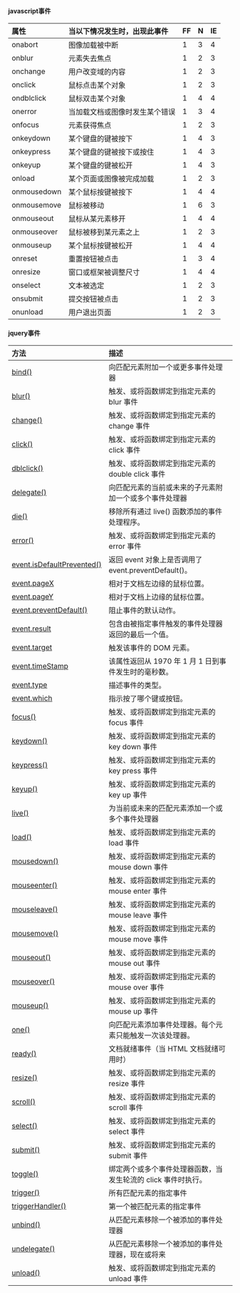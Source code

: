 #### javascript事件

| 属性        | 当以下情况发生时，出现此事件   | FF   | N    | IE   |
| :---------- | :----------------------------- | :--- | :--- | :--- |
| onabort     | 图像加载被中断                 | 1    | 3    | 4    |
| onblur      | 元素失去焦点                   | 1    | 2    | 3    |
| onchange    | 用户改变域的内容               | 1    | 2    | 3    |
| onclick     | 鼠标点击某个对象               | 1    | 2    | 3    |
| ondblclick  | 鼠标双击某个对象               | 1    | 4    | 4    |
| onerror     | 当加载文档或图像时发生某个错误 | 1    | 3    | 4    |
| onfocus     | 元素获得焦点                   | 1    | 2    | 3    |
| onkeydown   | 某个键盘的键被按下             | 1    | 4    | 3    |
| onkeypress  | 某个键盘的键被按下或按住       | 1    | 4    | 3    |
| onkeyup     | 某个键盘的键被松开             | 1    | 4    | 3    |
| onload      | 某个页面或图像被完成加载       | 1    | 2    | 3    |
| onmousedown | 某个鼠标按键被按下             | 1    | 4    | 4    |
| onmousemove | 鼠标被移动                     | 1    | 6    | 3    |
| onmouseout  | 鼠标从某元素移开               | 1    | 4    | 4    |
| onmouseover | 鼠标被移到某元素之上           | 1    | 2    | 3    |
| onmouseup   | 某个鼠标按键被松开             | 1    | 4    | 4    |
| onreset     | 重置按钮被点击                 | 1    | 3    | 4    |
| onresize    | 窗口或框架被调整尺寸           | 1    | 4    | 4    |
| onselect    | 文本被选定                     | 1    | 2    | 3    |
| onsubmit    | 提交按钮被点击                 | 1    | 2    | 3    |
| onunload    | 用户退出页面                   | 1    | 2    | 3    |

#### jquery事件

| 方法                                                         | 描述                                                         |
| :----------------------------------------------------------- | :----------------------------------------------------------- |
| [bind()](https://www.w3school.com.cn/jquery/event_bind.asp)  | 向匹配元素附加一个或更多事件处理器                           |
| [blur()](https://www.w3school.com.cn/jquery/event_blur.asp)  | 触发、或将函数绑定到指定元素的 blur 事件                     |
| [change()](https://www.w3school.com.cn/jquery/event_change.asp) | 触发、或将函数绑定到指定元素的 change 事件                   |
| [click()](https://www.w3school.com.cn/jquery/event_click.asp) | 触发、或将函数绑定到指定元素的 click 事件                    |
| [dblclick()](https://www.w3school.com.cn/jquery/event_dblclick.asp) | 触发、或将函数绑定到指定元素的 double click 事件             |
| [delegate()](https://www.w3school.com.cn/jquery/event_delegate.asp) | 向匹配元素的当前或未来的子元素附加一个或多个事件处理器       |
| [die()](https://www.w3school.com.cn/jquery/event_die.asp)    | 移除所有通过 live() 函数添加的事件处理程序。                 |
| [error()](https://www.w3school.com.cn/jquery/event_error.asp) | 触发、或将函数绑定到指定元素的 error 事件                    |
| [event.isDefaultPrevented()](https://www.w3school.com.cn/jquery/event_isdefaultprevented.asp) | 返回 event 对象上是否调用了 event.preventDefault()。         |
| [event.pageX](https://www.w3school.com.cn/jquery/event_pagex.asp) | 相对于文档左边缘的鼠标位置。                                 |
| [event.pageY](https://www.w3school.com.cn/jquery/event_pagey.asp) | 相对于文档上边缘的鼠标位置。                                 |
| [event.preventDefault()](https://www.w3school.com.cn/jquery/event_preventdefault.asp) | 阻止事件的默认动作。                                         |
| [event.result](https://www.w3school.com.cn/jquery/event_result.asp) | 包含由被指定事件触发的事件处理器返回的最后一个值。           |
| [event.target](https://www.w3school.com.cn/jquery/event_target.asp) | 触发该事件的 DOM 元素。                                      |
| [event.timeStamp](https://www.w3school.com.cn/jquery/event_timeStamp.asp) | 该属性返回从 1970 年 1 月 1 日到事件发生时的毫秒数。         |
| [event.type](https://www.w3school.com.cn/jquery/event_type.asp) | 描述事件的类型。                                             |
| [event.which](https://www.w3school.com.cn/jquery/event_which.asp) | 指示按了哪个键或按钮。                                       |
| [focus()](https://www.w3school.com.cn/jquery/event_focus.asp) | 触发、或将函数绑定到指定元素的 focus 事件                    |
| [keydown()](https://www.w3school.com.cn/jquery/event_keydown.asp) | 触发、或将函数绑定到指定元素的 key down 事件                 |
| [keypress()](https://www.w3school.com.cn/jquery/event_keypress.asp) | 触发、或将函数绑定到指定元素的 key press 事件                |
| [keyup()](https://www.w3school.com.cn/jquery/event_keyup.asp) | 触发、或将函数绑定到指定元素的 key up 事件                   |
| [live()](https://www.w3school.com.cn/jquery/event_live.asp)  | 为当前或未来的匹配元素添加一个或多个事件处理器               |
| [load()](https://www.w3school.com.cn/jquery/event_load.asp)  | 触发、或将函数绑定到指定元素的 load 事件                     |
| [mousedown()](https://www.w3school.com.cn/jquery/event_mousedown.asp) | 触发、或将函数绑定到指定元素的 mouse down 事件               |
| [mouseenter()](https://www.w3school.com.cn/jquery/event_mouseenter.asp) | 触发、或将函数绑定到指定元素的 mouse enter 事件              |
| [mouseleave()](https://www.w3school.com.cn/jquery/event_mouseleave.asp) | 触发、或将函数绑定到指定元素的 mouse leave 事件              |
| [mousemove()](https://www.w3school.com.cn/jquery/event_mousemove.asp) | 触发、或将函数绑定到指定元素的 mouse move 事件               |
| [mouseout()](https://www.w3school.com.cn/jquery/event_mouseout.asp) | 触发、或将函数绑定到指定元素的 mouse out 事件                |
| [mouseover()](https://www.w3school.com.cn/jquery/event_mouseover.asp) | 触发、或将函数绑定到指定元素的 mouse over 事件               |
| [mouseup()](https://www.w3school.com.cn/jquery/event_mouseup.asp) | 触发、或将函数绑定到指定元素的 mouse up 事件                 |
| [one()](https://www.w3school.com.cn/jquery/event_one.asp)    | 向匹配元素添加事件处理器。每个元素只能触发一次该处理器。     |
| [ready()](https://www.w3school.com.cn/jquery/event_ready.asp) | 文档就绪事件（当 HTML 文档就绪可用时）                       |
| [resize()](https://www.w3school.com.cn/jquery/event_resize.asp) | 触发、或将函数绑定到指定元素的 resize 事件                   |
| [scroll()](https://www.w3school.com.cn/jquery/event_scroll.asp) | 触发、或将函数绑定到指定元素的 scroll 事件                   |
| [select()](https://www.w3school.com.cn/jquery/event_select.asp) | 触发、或将函数绑定到指定元素的 select 事件                   |
| [submit()](https://www.w3school.com.cn/jquery/event_submit.asp) | 触发、或将函数绑定到指定元素的 submit 事件                   |
| [toggle()](https://www.w3school.com.cn/jquery/event_toggle.asp) | 绑定两个或多个事件处理器函数，当发生轮流的 click 事件时执行。 |
| [trigger()](https://www.w3school.com.cn/jquery/event_trigger.asp) | 所有匹配元素的指定事件                                       |
| [triggerHandler()](https://www.w3school.com.cn/jquery/event_triggerhandler.asp) | 第一个被匹配元素的指定事件                                   |
| [unbind()](https://www.w3school.com.cn/jquery/event_unbind.asp) | 从匹配元素移除一个被添加的事件处理器                         |
| [undelegate()](https://www.w3school.com.cn/jquery/event_undelegate.asp) | 从匹配元素移除一个被添加的事件处理器，现在或将来             |
| [unload()](https://www.w3school.com.cn/jquery/event_unload.asp) | 触发、或将函数绑定到指定元素的 unload 事件                   |